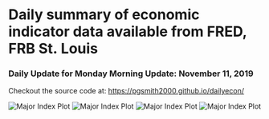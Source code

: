 Daily summary of economic indicator data available from FRED, FRB
St. Louis
================

### Daily Update for Monday Morning Update: November 11, 2019

Checkout the source code at: <https://pgsmith2000.github.io/dailyecon/>

![Major Index
Plot](https://pgsmith2000.github.io/dailyecon/output/g1.png) ![Major
Index Plot](https://pgsmith2000.github.io/dailyecon/output/g2.png)
![Major Index
Plot](https://pgsmith2000.github.io/dailyecon/output/g3.png) ![Major
Index Plot](https://pgsmith2000.github.io/dailyecon/output/g4.png)
